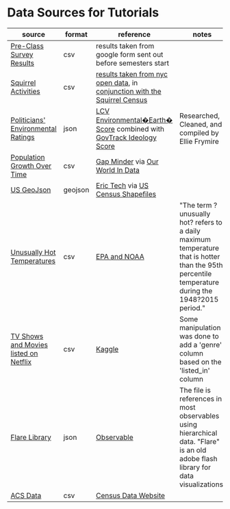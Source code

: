 # Data Sources for Tutorials

| source                                                                  | format  | reference                                                                                                                                                                                                 | notes                                                                                                                                             |
| ----------------------------------------------------------------------- | ------- | --------------------------------------------------------------------------------------------------------------------------------------------------------------------------------------------------------- | ------------------------------------------------------------------------------------------------------------------------------------------------- |
| [Pre-Class Survey Results](surveyResults.csv)                           | csv     | results taken from google form sent out before semesters start                                                                                                                                            |                                                                                                                                                   |
| [Squirrel Activities](squirrelActivities.csv)                           | csv     | [results taken from nyc open data](https://data.cityofnewyork.us/Environment/2018-Squirrel-Census-Fur-Color-Map/fak5-wcft), in [conjunction with the Squirrel Census](https://www.thesquirrelcensus.com/) |                                                                                                                                                   |
| [Politicians' Environmental Ratings](environmentRatings.json)           | json    | [LCV Environmental�Earth� Score](https://scorecard.lcv.org/members-of-congress) combined with [GovTrack Ideology Score](https://www.govtrack.us/congress/members/report-cards/2018/house/ideology)        | Researched, Cleaned, and compiled by Ellie Frymire                                                                                                |
| [Population Growth Over Time](populationOverTime.csv)                   | csv     | [Gap Minder](https://www.gapminder.org/data/documentation/gd003/) via [Our World In Data](https://ourworldindata.org/world-population-growth)                                                             |                                                                                                                                                   |
| [US GeoJson](usState.json)                                              | geojson | [Eric Tech](https://eric.clst.org/tech/usgeojson/) via [US Census Shapefiles](https://www.census.gov/geographies/mapping-files/time-series/geo/carto-boundary-file.html)                                  |                                                                                                                                                   |
| [Unusually Hot Temperatures](usHeatExtremes.csv)                        | csv     | [EPA and NOAA](https://www.epa.gov/climate-indicators/climate-change-indicators-high-and-low-temperatures)                                                                                                | "The term ?unusually hot? refers to a daily maximum temperature that is hotter than the 95th percentile temperature during the 1948?2015 period." |
| [TV Shows and Movies listed on Netflix](netflix_titles_with_genres.csv) | csv     | [Kaggle](https://www.kaggle.com/shivamb/netflix-shows/data#)                                                                                                                                              | Some manipulation was done to add a 'genre' column based on the 'listed_in' column                                                                |
| [Flare Library](flare.json)                                             | json    | [Observable](https://observablehq.com/collection/@d3/d3-hierarchy)                                                                                                                                        | The file is references in most observables using hierarchical data. "Flare" is an old adobe flash library for data visualizations.                |
| [ACS Data](statePopulations.csv)                                             | csv    | [Census Data Website](https://data.census.gov/cedsci/table?g=0100000US.04000.001&hidePreview=false&t=Population%20Total&tid=ACSDP1Y2010.DP05&vintage=2010&tp=true)                                                                                                                                        |                 |
